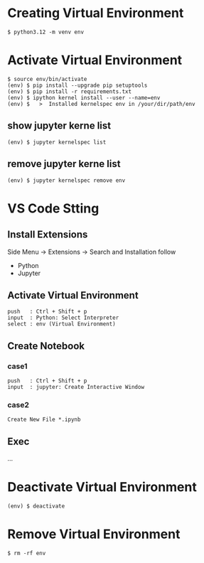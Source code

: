 # Creating Virtual Environment
```
$ python3.12 -m venv env
```

# Activate Virtual Environment
```
$ source env/bin/activate
(env) $ pip install --upgrade pip setuptools
(env) $ pip install -r requirements.txt
(env) $ ipython kernel install --user --name=env
(env) $   >  Installed kernelspec env in /your/dir/path/env
```

## show jupyter kerne list
```
(env) $ jupyter kernelspec list
```

## remove jupyter kerne list
```
(env) $ jupyter kernelspec remove env
```

# VS Code Stting
## Install Extensions
Side Menu -> Extensions -> Search and Installation follow
* Python
* Jupyter

## Activate Virtual Environment
```
push   : Ctrl + Shift + p
input  : Python: Select Interpreter
select : env (Virtual Environment)
```

## Create Notebook
### case1
```
push   : Ctrl + Shift + p
input  : jupyter: Create Interactive Window
```

### case2
```
Create New File *.ipynb
```

## Exec
...


# Deactivate Virtual Environment
```
(env) $ deactivate
```

# Remove Virtual Environment
```
$ rm -rf env
```

